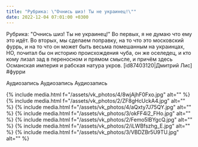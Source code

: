 ```yaml
---
title: "Рубрика: \"Очнись шиз! Ты не украинец!\""
date: 2022-12-04 07:01:00 +0300
---
```


Рубрика: "Очнись шиз! Ты не украинец!"
Во первых, я не думаю что ему это идёт. Во вторых, мы сделаем поправку, на то что это московский фуррь, и на то что он может быть весьма помешанным на украинцах, НО, почитал бы он историю происхождения чуба, он же оселедец, и кто кому лизал зад в переносном и прямом смысле, и причём здесь Османская империя и рабская натура укров.
[id87403120|Дмитрий Лис]
#фурри


Аудиозапись
Аудиозапись
Аудиозапись

{% include media.html f="/assets/vk_photos/4/8wjAjhF0Fxo.jpg" alt="" %}
{% include media.html f="/assets/vk_photos/2/ZF8gHcUckA4.jpg" alt="" %}
{% include media.html f="/assets/vk_photos/4/aQxty7J75QY.jpg" alt="" %}
{% include media.html f="/assets/vk_photos/3/okFF4i2_FHo.jpg" alt="" %}
{% include media.html f="/assets/vk_photos/2/Femo5lBYgcQ.jpg" alt="" %}
{% include media.html f="/assets/vk_photos/2/iLWBfszhg_E.jpg" alt="" %}
{% include media.html f="/assets/vk_photos/3/VBDZBr5U9TU.jpg" alt="" %}
